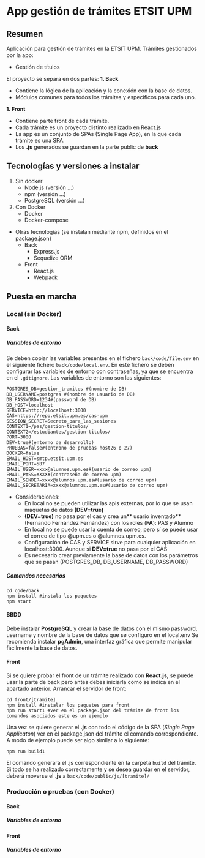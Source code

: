 # App gestión de trámites ETSIT UPM

## Resumen
Aplicación para gestión de trámites en la ETSIT UPM.
Trámites gestionados por la app:
- Gestión de títulos

El proyecto se separa en dos partes:
**1. Back**
- Contiene la lógica de la aplicación y la conexión con la base de datos.
- Módulos comunes para todos los trámites y específicos para cada uno.

**1. Front**
- Contiene parte front de cada trámite.
- Cada trámite es un proyecto distinto realizado en React.js
- La app es un conjunto de SPAs (Single Page App), en la que cada trámite es una SPA.
- Los **.js** generados se guardan en la parte public de **back**
## Tecnologías y versiones a instalar
1. Sin docker
	- Node.js (versión ...)
	- npm (versión ...)
	- PostgreSQL (versión ...)
1. Con Docker
	- Docker
	- Docker-compose

- Otras tecnologías (se instalan mediante npm, definidos en el package.json)
	- Back
		- Express.js
		- Sequelize ORM
	- Front
		- React.js
		- Webpack

## Puesta en marcha
### Local (sin Docker)
#### Back
##### Variables de entorno
Se deben copiar las variables presentes en el fichero  `back/code/file.env` en el siguiente fichero `back/code/local.env`. En este fichero se deben configurar las variables de entorno con contraseñas, ya que se encuentra en el `.gitignore`. Las variables de entorno son las siguientes:
```shell
POSTGRES_DB=gestion_tramites #(nombre de DB)
DB_USERNAME=postgres #(nombre de usuario de DB)
DB_PASSWORD=1234#(password de DB)
DB_HOST=localhost
SERVICE=http://localhost:3000
CAS=https://repo.etsit.upm.es/cas-upm
SESSION_SECRET=Secreto_para_las_sesiones
CONTEXT1=/pas/gestion-titulos/
CONTEXT2=/estudiantes/gestion-titulos/
PORT=3000
DEV=true#(entorno de desarrollo)
PRUEBAS=false#(entrono de pruebas host26 o 27)
DOCKER=false
EMAIL_HOST=smtp.etsit.upm.es
EMAIL_PORT=587
EMAIL_USER=xxxx@alumnos.upm.es#(usario de correo upm)
EMAIL_PASS=XXXX#(contraseña de correo upm)
EMAIL_SENDER=xxxx@alumnos.upm.es#(usario de correo upm)
EMAIL_SECRETARIA=xxxx@alumnos.upm.es#(usario de correo upm)
```
- Consideraciones:
	- En local no se pueden utilizar las apis externas, por lo que se usan maquetas de datos **(DEV=true)**
	- **(DEV=true)** no  pasa por el cas y crea un** usario inventado** (Fernando Fernández Fernández) con los roles (**FA**): PAS y Alumno 
	- En local no se puede usar la cuenta de correo, pero sí se puede usar el correo de tipo @upm.es o @alumnos.upm.es.
	- Configuración de CAS y SERVICE sirve para cualquier aplicación en localhost:3000. Aunque si **DEV=true** no pasa por el CAS
	- Es necesario crear previamente la base de datos con los parámetros que se pasan (POSTGRES_DB, DB_USERNAME, DB_PASSWORD)
##### Comandos necesarios
```shell
cd code/back
npm install #instala los paquetes
npm start
```
#### BBDD
Debe instalar **PostgreSQL** y crear la base de datos con el mismo password, username y nombre de la base de datos que se configuró en el local.env
Se recomienda instalar **pgAdmin**, una interfaz gráfica que permite manipular fácilmente la base de datos.
#### Front
Si se quiere probar el front de un trámite realizado con **React.js**,  se puede usar la parte de back pero antes debes iniciarla como se indica en el apartado anterior.
Arrancar el servidor de front:
```shell
cd front/[tramite]
npm install #instalar los paquetes para front
npm run start1 #ver en el package.json del trámite de front los comandos asociados este es un ejemplo
```
Una vez se quiere generar el **.js** con todo el código de la SPA (*Single Page Applicaton*) ver en el package.json del trámite el comando correspondiente. A modo de ejemplo puede ser algo similar a lo siguiente:
```shell
npm run build1
```
El comando generará el .js correspondiente en la carpeta `build` del trámite. Si todo se ha realizado correctamente y se desea guardar en el servidor, deberá moverse el **.js** a `back/code/public/js/[tramite]/`

### Producción o pruebas (con Docker)
#### Back
##### Variables de entorno
#### Front
##### Variables de entorno
